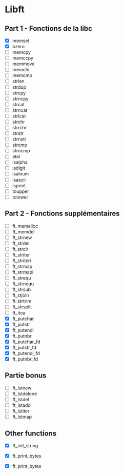 # Libft

## Part 1 - Fonctions de la libc

- [x] memset
- [x] bzero
- [ ] memcpy
- [ ] memccpy
- [ ] memmove
- [ ] memchr
- [ ] memcmp
- [ ] strlen
- [ ] strdup
- [ ] strcpy
- [ ] strncpy
- [ ] strcat
- [ ] strncat
- [ ] strlcat
- [ ] strchr
- [ ] strrchr
- [ ] strstr
- [ ] strnstr
- [ ] strcmp
- [ ] strncmp
- [ ] atoi
- [ ] isalpha
- [ ] isdigit
- [ ] isalnum
- [ ] isascii
- [ ] isprint
- [ ] toupper
- [ ] tolower

## Part 2 - Fonctions supplémentaires

- [ ] ft\_memalloc
- [ ] ft\_memdel
- [ ] ft\_strnew
- [ ] ft\_strdel
- [ ] ft\_strclr
- [ ] ft\_striter
- [ ] ft\_striteri
- [ ] ft\_strmap
- [ ] ft\_strmapi
- [ ] ft\_strequ
- [ ] ft\_strnequ
- [ ] ft\_strsub
- [ ] ft\_stjoin
- [ ] ft\_strtrim
- [ ] ft\_strsplit
- [ ] ft\_itoa
- [x] ft\_putchar
- [x] ft\_putstr
- [x] ft\_putendl
- [x] ft\_putnbr
- [x] ft\_putchar\_fd
- [x] ft\_putstr\_fd
- [x] ft\_putendl\_fd
- [x] ft\_putnbr\_fd

## Partie bonus

- [ ] ft\_lstnew
- [ ] ft\_lstdelone
- [ ] ft\_lstdel
- [ ] ft\_lstadd
- [ ] ft\_lstiter
- [ ] ft\_lstmap

## Other functions
- [x] ft\_init\_string
- [x] ft\_print\_bytes
- [x] ft\_print\_bytes

